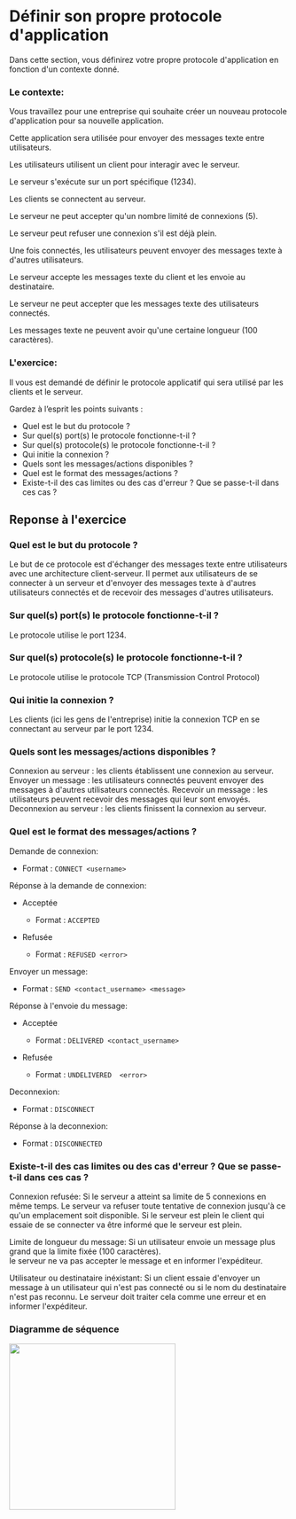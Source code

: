 # Définir son propre protocole d'application

Dans cette section, vous définirez votre propre protocole d'application en fonction d'un contexte donné.

### Le contexte:

Vous travaillez pour une entreprise qui souhaite créer un nouveau protocole d'application pour sa nouvelle application. 

Cette application sera utilisée pour envoyer des messages texte entre utilisateurs.

Les utilisateurs utilisent un client pour interagir avec le serveur.

Le serveur s'exécute sur un port spécifique (1234). 

Les clients se connectent au serveur. 

Le serveur ne peut accepter qu'un nombre limité de connexions (5). 

Le serveur peut refuser une connexion s'il est déjà plein.

Une fois connectés, les utilisateurs peuvent envoyer des messages texte à d'autres utilisateurs.

Le serveur accepte les messages texte du client et les envoie au destinataire.

Le serveur ne peut accepter que les messages texte des utilisateurs connectés. 

Les messages texte ne peuvent avoir qu'une certaine longueur (100 caractères).

### L'exercice:

Il vous est demandé de définir le protocole applicatif qui sera utilisé par les clients et le serveur.

Gardez à l’esprit les points suivants :

- Quel est le but du protocole ?
- Sur quel(s) port(s) le protocole fonctionne-t-il ?
- Sur quel(s) protocole(s) le protocole fonctionne-t-il ?
- Qui initie la connexion ?
- Quels sont les messages/actions disponibles ?
- Quel est le format des messages/actions ?
 - Existe-t-il des cas limites ou des cas d'erreur ? Que se passe-t-il dans ces cas ?

## Reponse à l'exercice

### Quel est le but du protocole ?
Le but de ce protocole est d'échanger des messages texte entre utilisateurs avec une architecture client-serveur.
Il permet aux utilisateurs de se connecter à un serveur et d'envoyer des messages texte à d'autres utilisateurs connectés et de recevoir des messages d'autres utilisateurs.

### Sur quel(s) port(s) le protocole fonctionne-t-il ?
Le protocole utilise le port 1234.

### Sur quel(s) protocole(s) le protocole fonctionne-t-il ?
Le protocole utilise le protocole TCP (Transmission Control Protocol)

### Qui initie la connexion ?
Les clients (ici les gens de l'entreprise) initie la connexion TCP en se connectant au serveur par le port 1234.

### Quels sont les messages/actions disponibles ?
Connexion au serveur   : les clients établissent une connexion au serveur.
Envoyer un message     : les utilisateurs connectés peuvent envoyer des messages à d'autres utilisateurs connectés.
Recevoir un message    : les utilisateurs peuvent recevoir des messages qui leur sont envoyés.
Deconnexion au serveur : les clients finissent la connexion au serveur.

### Quel est le format des messages/actions ?
Demande de connexion:
- Format :  `CONNECT <username>`

Réponse à la demande de connexion:
- Acceptée
  - Format : `ACCEPTED`

- Refusée
  - Format : `REFUSED <error>`

Envoyer un message:
- Format :  `SEND <contact_username> <message>`

Réponse à l'envoie du message:
- Acceptée
  - Format : `DELIVERED <contact_username>`

- Refusée
  - Format : `UNDELIVERED  <error>`

Deconnexion:
- Format :  `DISCONNECT`

Réponse à la deconnexion:
- Format :  `DISCONNECTED` 

### Existe-t-il des cas limites ou des cas d'erreur ? Que se passe-t-il dans ces cas ?
Connexion refusée: 
Si le serveur a atteint sa limite de 5 connexions en même temps.
Le serveur va refuser toute tentative de connexion  jusqu'à ce qu'un emplacement soit disponible. 
Si le serveur est plein le client qui essaie de se connecter va être informé que le serveur est plein.

Limite de longueur du message: 
Si un utilisateur envoie un message plus grand que la limite fixée (100 caractères).   
le serveur ne va pas accepter le message et en informer l'expéditeur.

Utilisateur ou destinataire inéxistant: 
Si un client essaie d'envoyer un message à un utilisateur qui n'est pas connecté ou si le nom du destinataire n'est pas reconnu.
Le serveur doit traiter cela comme une erreur et en informer l'expéditeur.

### Diagramme de séquence

<img src="https://github.com/gwendalpiemonte/Define-an-application-protocol-Practical-content/blob/main/Diagramme.png" width="300"/>

